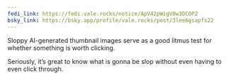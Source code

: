 ```yaml
---
fedi_link: https://fedi.vale.rocks/notice/ApV42pWigV0w3DCOP2
bsky_link: https://bsky.app/profile/vale.rocks/post/3lee6gsapfs22
---
```


Sloppy AI-generated thumbnail images serve as a good litmus test for whether something is worth clicking.

Seriously, it’s great to know what is gonna be slop without even having to even click through.
